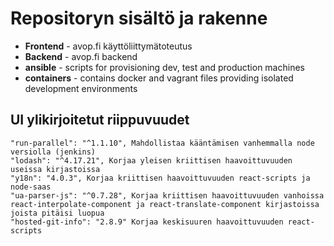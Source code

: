 # Repositoryn sisältö ja rakenne
* **Frontend** - avop.fi käyttöliittymätoteutus
* **Backend** - avop.fi backend
* **ansible** - scripts for provisioning dev, test and production machines
* **containers** - contains docker and vagrant files providing isolated development environments

## UI ylikirjoitetut riippuvuudet
    "run-parallel": "^1.1.10", Mahdollistaa kääntämisen vanhemmalla node versiolla (jenkins)
    "lodash": "^4.17.21", Korjaa yleisen kriittisen haavoittuvuuden useissa kirjastoissa
    "y18n": "4.0.3", Korjaa kriittisen haavoittuvuuden react-scripts ja node-saas
    "ua-parser-js": "^0.7.28", Korjaa kriittisen haavoittuvuuden vanhoissa react-interpolate-component ja react-translate-component kirjastoissa joista pitäisi luopua
    "hosted-git-info": "2.8.9" Korjaa keskisuuren haavoittuvuuden react-scripts

